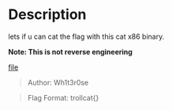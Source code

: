 # Description
lets if u can cat the flag with this cat x86 binary.

**Note: This is not reverse engineering**

[file](https://cdn.discordapp.com/attachments/782656136976662539/798871292954411008/cat.flag)

> Author: Wh1t3r0se

>Flag Format: trollcat{}
